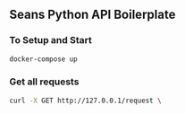 ## Seans Python API Boilerplate

### To Setup and Start
```bash
docker-compose up
```

### Get all requests
```bash
curl -X GET http://127.0.0.1/request \
```
